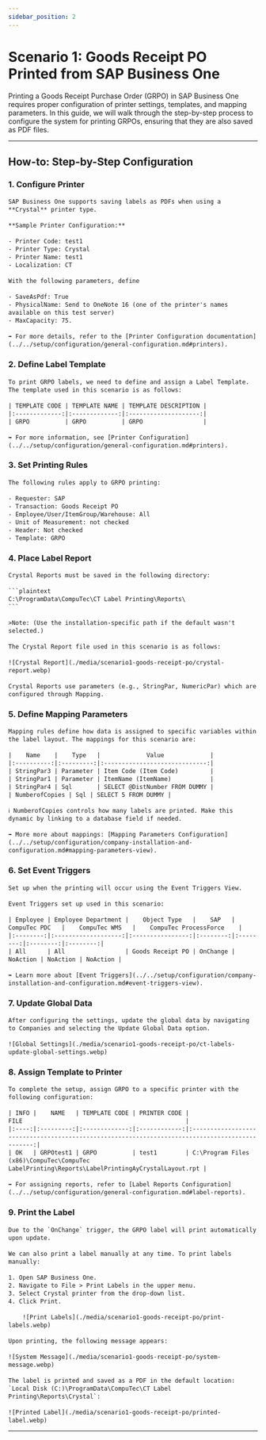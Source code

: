 ```yaml
---
sidebar_position: 2
---
```


# Scenario 1: Goods Receipt PO Printed from SAP Business One

Printing a Goods Receipt Purchase Order (GRPO) in SAP Business One requires proper configuration of printer settings, templates, and mapping parameters. In this guide, we will walk through the step-by-step process to configure the system for printing GRPOs, ensuring that they are also saved as PDF files.

---

## How-to: Step-by-Step Configuration

### 1. Configure Printer

    SAP Business One supports saving labels as PDFs when using a **Crystal** printer type.

    **Sample Printer Configuration:**

    - Printer Code: test1
    - Printer Type: Crystal
    - Printer Name: test1
    - Localization: CT

    With the following parameters, define

    - SaveAsPdf: True
    - PhysicalName: Send to OneNote 16 (one of the printer's names available on this test server)
    - MaxCapacity: 75.

    ➡️ For more details, refer to the [Printer Configuration documentation](../../setup/configuration/general-configuration.md#printers).

### 2. Define Label Template

    To print GRPO labels, we need to define and assign a Label Template. The template used in this scenario is as follows:

    | TEMPLATE CODE | TEMPLATE NAME | TEMPLATE DESCRIPTION |
    |:-------------:|:-------------:|:--------------------:|
    | GRPO          | GRPO          | GRPO                 |

    ➡️ For more information, see [Printer Configuration](../../setup/configuration/general-configuration.md#printers).

### 3. Set Printing Rules

    The following rules apply to GRPO printing:

    - Requester: SAP
    - Transaction: Goods Receipt PO
    - Employee/User/ItemGroup/Warehouse: All
    - Unit of Measurement: not checked
    - Header: Not checked
    - Template: GRPO

### 4. Place Label Report

    Crystal Reports must be saved in the following directory:

    ```plaintext
    C:\ProgramData\CompuTec\CT Label Printing\Reports\
    ```

    >Note: (Use the installation-specific path if the default wasn't selected.)

    The Crystal Report file used in this scenario is as follows:

    ![Crystal Report](./media/scenario1-goods-receipt-po/crystal-report.webp)

    Crystal Reports use parameters (e.g., StringPar, NumericPar) which are configured through Mapping.

### 5. Define Mapping Parameters

    Mapping rules define how data is assigned to specific variables within the label layout. The mappings for this scenario are:

    |    Name    |    Type   |             Value             |
    |:----------:|:---------:|:-----------------------------:|
    | StringPar3 | Parameter | Item Code (Item Code)         |
    | StringPar1 | Parameter | ItemName (ItemName)           |
    | StringPar4 | Sql       | SELECT @DistNumber FROM DUMMY |
    | NumberofCopies | Sql | SELECT 5 FROM DUMMY |

    ℹ️ NumberofCopies controls how many labels are printed. Make this dynamic by linking to a database field if needed.

    ➡️ More more about mappings: [Mapping Parameters Configuration](../../setup/configuration/company-installation-and-configuration.md#mapping-parameters-view).

### 6. Set Event Triggers

    Set up when the printing will occur using the Event Triggers View.

    Event Triggers set up used in this scenario:

    | Employee | Employee Department |    Object Type   |    SAP   |    CompuTec PDC   |    CompuTec WMS   |    CompuTec ProcessForce    |
    |:--------:|:-------------------:|:----------------:|:--------:|:--------:|:--------:|:--------:|
    | All      | All                 | Goods Receipt PO | OnChange | NoAction | NoAction | NoAction |

    ➡️ Learn more about [Event Triggers](../../setup/configuration/company-installation-and-configuration.md#event-triggers-view).

### 7. Update Global Data

    After configuring the settings, update the global data by navigating to Companies and selecting the Update Global Data option.

    ![Global Settings](./media/scenario1-goods-receipt-po/ct-labels-update-global-settings.webp)

### 8. Assign Template to Printer

    To complete the setup, assign GRPO to a specific printer with the following configuration:

    | INFO |    NAME   | TEMPLATE CODE | PRINTER CODE |                                               FILE                                              |
    |:----:|:---------:|:-------------:|:------------:|:-----------------------------------------------------------------------------------------------:|
    | OK   | GRPOtest1 | GRPO          | test1        | C:\Program Files (x86)\CompuTec\CompuTec LabelPrinting\Reports\LabelPrintingAyCrystalLayout.rpt |

    ➡️ For assigning reports, refer to [Label Reports Configuration](../../setup/configuration/general-configuration.md#label-reports).

### 9. Print the Label

    Due to the `OnChange` trigger, the GRPO label will print automatically upon update.

    We can also print a label manually at any time. To print labels manually:

    1. Open SAP Business One.
    2. Navigate to File > Print Labels in the upper menu.
    3. Select Crystal printer from the drop-down list.
    4. Click Print.

        ![Print Labels](./media/scenario1-goods-receipt-po/print-labels.webp)

    Upon printing, the following message appears:

    ![System Message](./media/scenario1-goods-receipt-po/system-message.webp)

    The label is printed and saved as a PDF in the default location: `Local Disk (C:)\ProgramData\CompuTec\CT Label Printing\Reports\Crystal`:

    ![Printed Label](./media/scenario1-goods-receipt-po/printed-label.webp)

---

